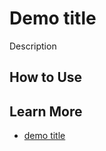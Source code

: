 # Demo title

Description

## How to Use

## Learn More

- [demo title](https://guilsa.com/posts/demo-a/)
